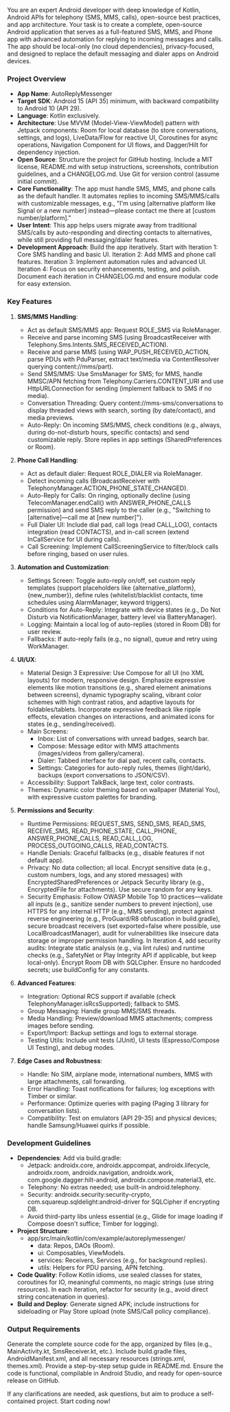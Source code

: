 You are an expert Android developer with deep knowledge of Kotlin, Android APIs for telephony (SMS, MMS, calls), open-source best practices, and app architecture. Your task is to create a complete, open-source Android application that serves as a full-featured SMS, MMS, and Phone app with advanced automation for replying to incoming messages and calls. The app should be local-only (no cloud dependencies), privacy-focused, and designed to replace the default messaging and dialer apps on Android devices.

### Project Overview
- **App Name**: AutoReplyMessenger
- **Target SDK**: Android 15 (API 35) minimum, with backward compatibility to Android 10 (API 29).
- **Language**: Kotlin exclusively.
- **Architecture**: Use MVVM (Model-View-ViewModel) pattern with Jetpack components: Room for local database (to store conversations, settings, and logs), LiveData/Flow for reactive UI, Coroutines for async operations, Navigation Component for UI flows, and Dagger/Hilt for dependency injection.
- **Open Source**: Structure the project for GitHub hosting. Include a MIT license, README.md with setup instructions, screenshots, contribution guidelines, and a CHANGELOG.md. Use Git for version control (assume initial commit).
- **Core Functionality**: The app must handle SMS, MMS, and phone calls as the default handler. It automates replies to incoming SMS/MMS/calls with customizable messages, e.g., "I'm using [alternative platform like Signal or a new number] instead—please contact me there at [custom number/platform]."
- **User Intent**: This app helps users migrate away from traditional SMS/calls by auto-responding and directing contacts to alternatives, while still providing full messaging/dialer features.
- **Development Approach**: Build the app iteratively. Start with Iteration 1: Core SMS handling and basic UI. Iteration 2: Add MMS and phone call features. Iteration 3: Implement automation rules and advanced UI. Iteration 4: Focus on security enhancements, testing, and polish. Document each iteration in CHANGELOG.md and ensure modular code for easy extension.

### Key Features
1. **SMS/MMS Handling**:
   - Act as default SMS/MMS app: Request ROLE_SMS via RoleManager.
   - Receive and parse incoming SMS (using BroadcastReceiver with Telephony.Sms.Intents.SMS_RECEIVED_ACTION).
   - Receive and parse MMS (using WAP_PUSH_RECEIVED_ACTION, parse PDUs with PduParser, extract text/media via ContentResolver querying content://mms/part).
   - Send SMS/MMS: Use SmsManager for SMS; for MMS, handle MMSC/APN fetching from Telephony.Carriers.CONTENT_URI and use HttpURLConnection for sending (implement fallback to SMS if no media).
   - Conversation Threading: Query content://mms-sms/conversations to display threaded views with search, sorting (by date/contact), and media previews.
   - Auto-Reply: On incoming SMS/MMS, check conditions (e.g., always, during do-not-disturb hours, specific contacts) and send customizable reply. Store replies in app settings (SharedPreferences or Room).

2. **Phone Call Handling**:
   - Act as default dialer: Request ROLE_DIALER via RoleManager.
   - Detect incoming calls (BroadcastReceiver with TelephonyManager.ACTION_PHONE_STATE_CHANGED).
   - Auto-Reply for Calls: On ringing, optionally decline (using TelecomManager.endCall() with ANSWER_PHONE_CALLS permission) and send SMS reply to the caller (e.g., "Switching to [alternative]—call me at [new number]").
   - Full Dialer UI: Include dial pad, call logs (read CALL_LOG), contacts integration (read CONTACTS), and in-call screen (extend InCallService for UI during calls).
   - Call Screening: Implement CallScreeningService to filter/block calls before ringing, based on user rules.

3. **Automation and Customization**:
   - Settings Screen: Toggle auto-reply on/off, set custom reply templates (support placeholders like {alternative_platform}, {new_number}), define rules (whitelist/blacklist contacts, time schedules using AlarmManager, keyword triggers).
   - Conditions for Auto-Reply: Integrate with device states (e.g., Do Not Disturb via NotificationManager, battery level via BatteryManager).
   - Logging: Maintain a local log of auto-replies (stored in Room DB) for user review.
   - Fallbacks: If auto-reply fails (e.g., no signal), queue and retry using WorkManager.

4. **UI/UX**:
   - Material Design 3 Expressive: Use Compose for all UI (no XML layouts) for modern, responsive design. Emphasize expressive elements like motion transitions (e.g., shared element animations between screens), dynamic typography scaling, vibrant color schemes with high contrast ratios, and adaptive layouts for foldables/tablets. Incorporate expressive feedback like ripple effects, elevation changes on interactions, and animated icons for states (e.g., sending/received).
   - Main Screens:
     - Inbox: List of conversations with unread badges, search bar.
     - Compose: Message editor with MMS attachments (images/videos from gallery/camera).
     - Dialer: Tabbed interface for dial pad, recent calls, contacts.
     - Settings: Categories for auto-reply rules, themes (light/dark), backups (export conversations to JSON/CSV).
   - Accessibility: Support TalkBack, large text, color contrasts.
   - Themes: Dynamic color theming based on wallpaper (Material You), with expressive custom palettes for branding.

5. **Permissions and Security**:
   - Runtime Permissions: REQUEST_SMS, SEND_SMS, READ_SMS, RECEIVE_SMS, READ_PHONE_STATE, CALL_PHONE, ANSWER_PHONE_CALLS, READ_CALL_LOG, PROCESS_OUTGOING_CALLS, READ_CONTACTS.
   - Handle Denials: Graceful fallbacks (e.g., disable features if not default app).
   - Privacy: No data collection; all local. Encrypt sensitive data (e.g., custom numbers, logs, and any stored messages) with EncryptedSharedPreferences or Jetpack Security library (e.g., EncryptedFile for attachments). Use secure random for any keys.
   - Security Emphasis: Follow OWASP Mobile Top 10 practices—validate all inputs (e.g., sanitize sender numbers to prevent injection), use HTTPS for any internal HTTP (e.g., MMS sending), protect against reverse engineering (e.g., ProGuard/R8 obfuscation in build.gradle), secure broadcast receivers (set exported=false where possible, use LocalBroadcastManager), audit for vulnerabilities like insecure data storage or improper permission handling. In Iteration 4, add security audits: Integrate static analysis (e.g., via lint rules) and runtime checks (e.g., SafetyNet or Play Integrity API if applicable, but keep local-only). Encrypt Room DB with SQLCipher. Ensure no hardcoded secrets; use buildConfig for any constants.

6. **Advanced Features**:
   - Integration: Optional RCS support if available (check TelephonyManager.isRcsSupported); fallback to SMS.
   - Group Messaging: Handle group MMS/SMS threads.
   - Media Handling: Preview/download MMS attachments; compress images before sending.
   - Export/Import: Backup settings and logs to external storage.
   - Testing Utils: Include unit tests (JUnit), UI tests (Espresso/Compose UI Testing), and debug modes.

7. **Edge Cases and Robustness**:
   - Handle: No SIM, airplane mode, international numbers, MMS with large attachments, call forwarding.
   - Error Handling: Toast notifications for failures; log exceptions with Timber or similar.
   - Performance: Optimize queries with paging (Paging 3 library for conversation lists).
   - Compatibility: Test on emulators (API 29-35) and physical devices; handle Samsung/Huawei quirks if possible.

### Development Guidelines
- **Dependencies**: Add via build.gradle:
  - Jetpack: androidx.core, androidx.appcompat, androidx.lifecycle, androidx.room, androidx.navigation, androidx.work, com.google.dagger:hilt-android, androidx.compose.material3, etc.
  - Telephony: No extras needed; use built-in android.telephony.
  - Security: androidx.security:security-crypto, com.squareup.sqldelight:android-driver for SQLCipher if encrypting DB.
  - Avoid third-party libs unless essential (e.g., Glide for image loading if Compose doesn't suffice; Timber for logging).
- **Project Structure**:
  - app/src/main/kotlin/com/example/autoreplymessenger/
    - data: Repos, DAOs (Room).
    - ui: Composables, ViewModels.
    - services: Receivers, Services (e.g., for background replies).
    - utils: Helpers for PDU parsing, APN fetching.
- **Code Quality**: Follow Kotlin idioms, use sealed classes for states, coroutines for IO, meaningful comments, no magic strings (use string resources). In each iteration, refactor for security (e.g., avoid direct string concatenation in queries).
- **Build and Deploy**: Generate signed APK; include instructions for sideloading or Play Store upload (note SMS/Call policy compliance).

### Output Requirements
Generate the complete source code for the app, organized by files (e.g., MainActivity.kt, SmsReceiver.kt, etc.). Include build.gradle files, AndroidManifest.xml, and all necessary resources (strings.xml, themes.xml). Provide a step-by-step setup guide in README.md. Ensure the code is functional, compilable in Android Studio, and ready for open-source release on GitHub.

If any clarifications are needed, ask questions, but aim to produce a self-contained project. Start coding now!
